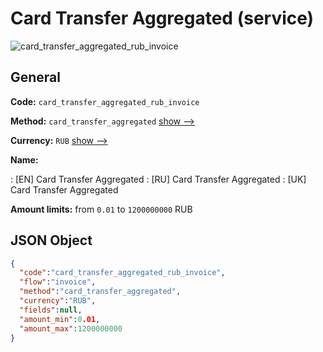 
# Сard Transfer Aggregated (service) 
![card_transfer_aggregated_rub_invoice](https://static.openfintech.io/payment_methods/card_transfer_aggregated_rub_invoice/logo.svg?w=400&c=v0.59.26#w200)  

## General 
 
**Code:** `card_transfer_aggregated_rub_invoice` 
 
**Method:** `card_transfer_aggregated` 
 [show -->](/payment-methods/card_transfer_aggregated/) 
 
**Currency:** `RUB` [show -->](/currencies/RUB/) 
 
**Name:** 
 
:	[EN] Сard Transfer Aggregated 
:	[RU] Сard Transfer Aggregated 
:	[UK] Сard Transfer Aggregated 
 
**Amount limits:** from `0.01` to `1200000000` RUB 

## JSON Object 

```json
{
  "code":"card_transfer_aggregated_rub_invoice",
  "flow":"invoice",
  "method":"card_transfer_aggregated",
  "currency":"RUB",
  "fields":null,
  "amount_min":0.01,
  "amount_max":1200000000
}
```  
